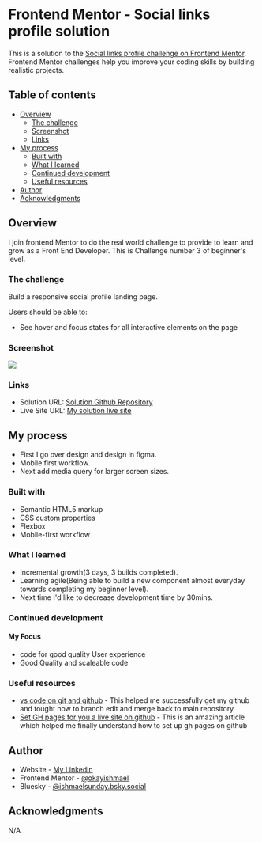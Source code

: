 # Frontend Mentor - Social links profile solution

This is a solution to the [Social links profile challenge on Frontend Mentor](https://www.frontendmentor.io/challenges/social-links-profile-UG32l9m6dQ). Frontend Mentor challenges help you improve your coding skills by building realistic projects. 

## Table of contents

- [Overview](#overview)
  - [The challenge](#the-challenge)
  - [Screenshot](#screenshot)
  - [Links](#links)
- [My process](#my-process)
  - [Built with](#built-with)
  - [What I learned](#what-i-learned)
  - [Continued development](#continued-development)
  - [Useful resources](#useful-resources)
- [Author](#author)
- [Acknowledgments](#acknowledgments)



## Overview
 I join frontend Mentor to do the real world challenge to provide to learn and grow as a Front End Developer. This is Challenge number 3 of beginner's level.

### The challenge
Build a responsive social profile landing page.

Users should be able to:

- See hover and focus states for all interactive elements on the page

### Screenshot

![](./screenshot.jpg)


### Links

- Solution URL: [Solution Github Repository](https://your-solution-url.com)
- Live Site URL: [My solution live site](https://your-live-site-url.com)

## My process

- First I go over design and design in figma.
- Mobile first workflow.
- Next add media query for larger screen sizes.

### Built with

- Semantic HTML5 markup
- CSS custom properties
- Flexbox
- Mobile-first workflow


### What I learned


   - Incremental growth(3 days, 3 builds completed).
   - Learning agile(Being able to build a new component almost everyday towards completing my beginner level).
   - Next time I'd like to decrease development time by 30mins.




### Continued development
#### My Focus
 - code for good quality User experience
 - Good Quality and scaleable code



### Useful resources

- [vs code on git  and github](https://youtu.be/i_23KUAEtUM) - This helped me successfully get my github and tought how to branch edit and merge back to main repository 
- [Set GH pages for you a live site on github](https://docs.github.com/en/pages/getting-started-with-github-pages/configuring-a-publishing-source-for-your-github-pages-site) - This is an amazing article which helped me finally understand how to set up gh pages on github


## Author

- Website - [My Linkedin](https://www.linkedin.com/in/ishmael-sunday)
- Frontend Mentor - [@okayishmael](https://www.frontendmentor.io/profile/okayishmael)
- Bluesky - [@ishmaelsunday.bsky.social](https://bsky.app/profile/ishmaelsunday.bsky.social)



## Acknowledgments

N/A 


